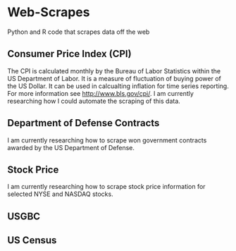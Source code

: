# Web-Scrapes
Python and R code that scrapes data off the web

## Consumer Price Index (CPI)
The CPI is calculated monthly by the Bureau of Labor Statistics within the US Department of Labor.  It is a measure of fluctuation of buying power of the US Dollar.  It can be used in calcualting inflation for time series reporting.  For more information see http://www.bls.gov/cpi/.  I am currently researching how I could automate the scraping of this data.

## Department of Defense Contracts
I am currently researching how to scrape won government contracts awarded by the US Department of Defense.

## Stock Price
I am currently researching how to scrape stock price information for selected NYSE and NASDAQ stocks.

## USGBC

## US Census
